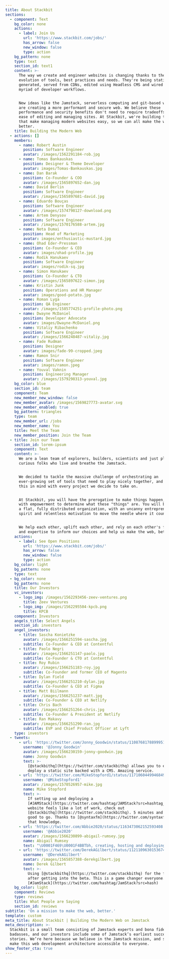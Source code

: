 ```yaml
---
title: About Stackbit
sections:
  - component: Text
    bg_color: none
    actions:
      - label: Join Us
        url: 'https://www.stackbit.com/jobs/'
        has_arrow: false
        new_window: false
        type: action
    bg_pattern: none
    type: text
    section_id: text1
    content: >-
      The way we create and engineer websites is changing thanks to the constant
      evolution of tools, best practices and needs. They're being statically
      generated, served from CDNs, edited using Headless CMS and wired up with a
      myriad of developer workflows. 


      New ideas like the Jamstack, serverless computing and git-based workflows
      are creating a more performant and secure web. We believe these
      performance and security benefits don't need to require tradeoffs in the
      ease of editing and managing sites. At Stackbit, we're building the tools
      that make managing modern websites easy, so we can all make the web,
      better.
    title: Building the Modern Web
  - actions: []
    members:
      - name: Robert Austin
        position: Software Engineer
        avatar: /images/1562291184-rob.jpg
      - name: Tomas Bankauskas
        position: Designer & Theme Developer
        avatar: images/Tomas-Bankauskas.jpg
      - name: Dan Barak
        position: Co-Founder & COO
        avatar: /images/1565897652-dan.jpg
      - name: David Berlin
        position: Software Engineer
        avatar: /images/1565897681-david.jpg
      - name: Eduardo Bouças
        position: Software Engineer
        avatar: /images/1574798127-download.png
      - name: Artem Denysov
        position: Software Engineer
        avatar: /images/1570176588-artem.jpg
      - name: Neta Dumai
        position: Head of Marketing
        avatar: images/enthusiastic-mustard.jpg
      - name: Ohad Eder-Pressman
        position: Co-Founder & CEO
        avatar: images/ohad-profile.jpg
      - name: Rodik Hanukaev
        position: Software Engineer
        avatar: images/rodik-sq.jpg
      - name: Simon Hanukaev
        position: Co-Founder & CTO
        avatar: /images/1565897622-simon.jpg
      - name: Kristin Junk
        position: Operations and HR Manager
        avatar: images/good-potato.jpg
      - name: Roman Lyga
        position: QA Engineer
        avatar: /images/1585774251-profile-photo.png
      - name: Dwayne McDaniel
        position: Developer Advocate
        avatar: images/Dwayne-McDaniel.png
      - name: Vitaliy Ribachenko
        position: Software Engineer
        avatar: /images/1566248487-vitaliy.jpg
      - name: Fade Rudman
        position: Designer
        avatar: images/fade-99-cropped.jpeg
      - name: Ramon Snir
        position: Software Engineer
        avatar: images/ramon.jpeg
      - name: Youval Vaknin
        position: Engineering Manager
        avatar: /images/1579298313-youval.jpg
    bg_color: blue
    section_id: team
    component: Team
    new_member_new_window: false
    new_member_avatar: /images/1569827773-avatar.svg
    new_member_enabled: true
    bg_pattern: triangles
    type: team
    new_member_url: /jobs
    new_member_name: You
    title: Meet the Team
    new_member_position: Join the Team
  - title: Join our Team
    section_id: lorem-ipsum
    component: Text
    content: >-
      We are a lean team of explorers, builders, scientists and just plain
      curious folks who live and breathe the Jamstack. 


      We decided to tackle the massive challenge of orchestrating an
      ever-growing set of tools that need to play nicely together, and we keep
      this in mind with every project we decide to take on. 


      At Stackbit, you will have the prerogative to make things happen, along
      with empowerment to determine what these "things" are. You will be part of
      a flat, fully distributed organization, with an uncanny entrepreneurial
      spirit and relentless motivation to move the needle where it counts. 


      We help each other, uplift each other, and rely on each other's feedback
      and expertise to inform our choices and help us make the web, better.
    actions:
      - label: See Open Positions
        url: 'https://www.stackbit.com/jobs/'
        has_arrow: false
        new_window: false
        type: action
    bg_color: light
    bg_pattern: none
    type: text
  - bg_color: none
    bg_pattern: none
    title: Our Investors
    vc_investors:
      - logo_img: /images/1562293456-zeev-ventures.png
        title: Zeev Ventures
      - logo_img: /images/1562295504-kpcb.png
        title: KPCB
    component: Investors
    angels_title: Select Angels
    section_id: investors
    angel_investors:
      - title: Sascha Konietzke
        avatar: /images/1566251594-sascha.jpg
        subtitle: Co-Founder & CEO at Contentful
      - title: Paolo Negri
        avatar: /images/1566251147-paolo.jpg
        subtitle: Co-Founder & CTO at Contentful
      - title: Roy Rubin
        avatar: /images/1566251183-roy.jpg
        subtitle: Co-Founder and former CEO of Magento
      - title: Dylan Field
        avatar: /images/1566251210-dylan.jpg
        subtitle: Co-Founder & CEO at Figma
      - title: Matt Biilmann
        avatar: /images/1566251237-matt.jpg
        subtitle: Co-Founder & CEO at Netlify
      - title: Chris Bach
        avatar: /images/1566251264-chris.jpg
        subtitle: Co-Founder & President at Netlify
      - title: Ran Makavy
        avatar: /images/1566251290-ran.jpg
        subtitle: EVP and Chief Product Officer at Lyft
    type: investors
  - tweets:
      - url: 'https://twitter.com/Jonny_Goodwin/status/1108768178899951616'
        username: '@Jonny_Goodwin'
        avatar: /images/1566230159-jonny-goodwin.jpg
        name: Jonny Goodwin
        text: >-
          [@stackbithq](https://twitter.com/stackbithq) allows you to easily
          deploy a static site backed with a CMS. Amazing service.
      - url: 'https://twitter.com/MikeStopford1/status/1171060449946849280'
        username: '@MikeStopford1'
        avatar: /images/1570526957-mike.jpg
        name: Mike Stopford
        text: >-
          If setting up and deploying a
          [#JAMStack](https://twitter.com/hashtag/JAMStack?src=hashtag_click)
          website feels like a lot of work, check out
          [@stackbithq](https://twitter.com/stackbithq). 5 minutes and you’re
          good to go. Thanks to [@syntaxfm](https://twitter.com/syntaxfm) for
          that knowledge.
      - url: 'https://twitter.com/Abbie2020/status/1163473062152593408'
        username: '@Abbie2020'
        avatar: /images/1566230899-abigail-rumsey.jpg
        name: Abigail Rumsey
        text: "\U0001F469‍\U0001F4BBTbh, creating, hosting and deploying a React website is quite daunting when you're fairly new to the [#JamStack](https://twitter.com/hashtag/JamStack?src=hash). Then I stumbled across \n[@stackbithq](https://twitter.com/stackbithq) and I've got the beginnings of a site ready to go in 5 minutes!"
      - url: 'https://twitter.com/DerekAGilbert/status/1121109630153674752'
        username: '@DerekAGilbert'
        avatar: /images/1565857388-derekgilbert.jpg
        name: Derek Gilbert
        text: >-
          Using [@stackbithq](https://twitter.com/stackbithq) for the first time
          after getting into the beta. This is a game changer everyone.
          [#JamStack](https://twitter.com/hashtag/JamStack?src=hash)
    bg_color: light
    component: Reviews
    type: reviews
    title: What People are Saying
    section_id: reviews
subtitle: 'On a mission to make the web, better.'
template: custom
meta_title: About Stackbit | Building the Modern Web on Jamstack
meta_description: >-
  Stackbit is a small team consisting of Jamstack experts and bona fide product
  badasses, and our investors include some of Jamstack’s earliest success
  stories. We’re here because we believe in the Jamstack mission, and strive to
  make this web development architecture accessible to everyone.
show_footer_cta: true
---
```

